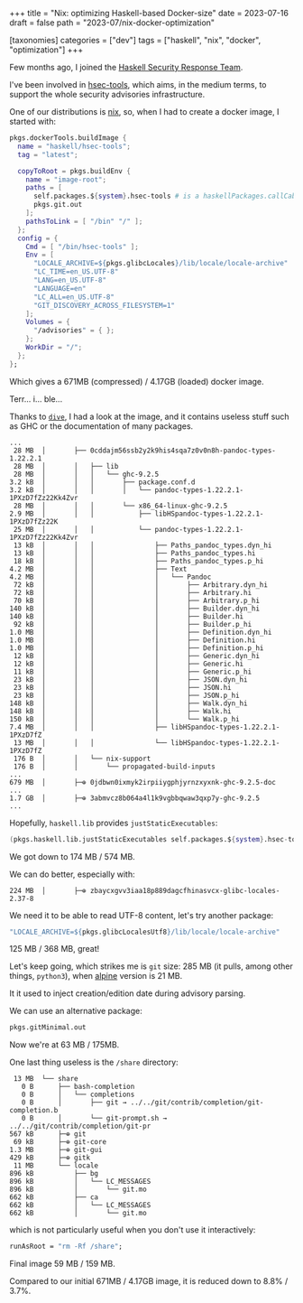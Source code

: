 +++
title = "Nix: optimizing Haskell-based Docker-size"
date = 2023-07-16
draft = false
path = "2023-07/nix-docker-optimization"

[taxonomies]
categories = ["dev"]
tags = ["haskell", "nix", "docker", "optimization"]
+++

Few months ago, I joined the [Haskell Security Response Team](https://discourse.haskell.org/t/haskell-security-response-team-announcement-and-q2-2023-report/6931).

I've been involved in [hsec-tools](https://github.com/haskell/security-advisories/tree/main/code/hsec-tools), which aims, in the medium terms, to support the whole security advisories infrastructure.

One of our distributions is [nix](https://github.com/NixOS/nix), so, when I had to create a docker image, I started with:

```nix
pkgs.dockerTools.buildImage {
  name = "haskell/hsec-tools";
  tag = "latest";

  copyToRoot = pkgs.buildEnv {
    name = "image-root";
    paths = [
      self.packages.${system}.hsec-tools # is a haskellPackages.callCabal2nix
      pkgs.git.out
    ];
    pathsToLink = [ "/bin" "/" ];
  };
  config = {
    Cmd = [ "/bin/hsec-tools" ];
    Env = [
      "LOCALE_ARCHIVE=${pkgs.glibcLocales}/lib/locale/locale-archive"
      "LC_TIME=en_US.UTF-8"
      "LANG=en_US.UTF-8"
      "LANGUAGE=en"
      "LC_ALL=en_US.UTF-8"
      "GIT_DISCOVERY_ACROSS_FILESYSTEM=1"
    ];
    Volumes = {
      "/advisories" = { };
    };
    WorkDir = "/";
  };
};
```

Which gives a 671MB (compressed) / 4.17GB (loaded) docker image.

Terr... i... ble...

Thanks to [`dive`](https://github.com/wagoodman/dive), I had a look at the image, and it contains useless stuff such as GHC or the documentation of many packages.

```
...
 28 MB  │       ├── 0cddajm56ssb2y2k9his4sqa7z0v0n8h-pandoc-types-1.22.2.1  
 28 MB  │       │   ├── lib                                                 
 28 MB  │       │   │   └── ghc-9.2.5                                       
3.2 kB  │       │   │       ├── package.conf.d                              
3.2 kB  │       │   │       │   └── pandoc-types-1.22.2.1-1PXzD7fZz22Kk4Zvr 
 28 MB  │       │   │       └── x86_64-linux-ghc-9.2.5                      
2.9 MB  │       │   │           ├── libHSpandoc-types-1.22.2.1-1PXzD7fZz22K 
 25 MB  │       │   │           └── pandoc-types-1.22.2.1-1PXzD7fZz22Kk4Zvr 
 13 kB  │       │   │               ├── Paths_pandoc_types.dyn_hi           
 13 kB  │       │   │               ├── Paths_pandoc_types.hi               
 18 kB  │       │   │               ├── Paths_pandoc_types.p_hi             
4.2 MB  │       │   │               ├── Text                                
4.2 MB  │       │   │               │   └── Pandoc                          
 72 kB  │       │   │               │       ├── Arbitrary.dyn_hi            
 72 kB  │       │   │               │       ├── Arbitrary.hi                
 70 kB  │       │   │               │       ├── Arbitrary.p_hi              
140 kB  │       │   │               │       ├── Builder.dyn_hi              
140 kB  │       │   │               │       ├── Builder.hi                  
 92 kB  │       │   │               │       ├── Builder.p_hi                
1.0 MB  │       │   │               │       ├── Definition.dyn_hi           
1.0 MB  │       │   │               │       ├── Definition.hi               
1.0 MB  │       │   │               │       ├── Definition.p_hi             
 12 kB  │       │   │               │       ├── Generic.dyn_hi              
 12 kB  │       │   │               │       ├── Generic.hi                  
 11 kB  │       │   │               │       ├── Generic.p_hi                
 23 kB  │       │   │               │       ├── JSON.dyn_hi                 
 23 kB  │       │   │               │       ├── JSON.hi                     
 23 kB  │       │   │               │       ├── JSON.p_hi                   
148 kB  │       │   │               │       ├── Walk.dyn_hi                 
148 kB  │       │   │               │       ├── Walk.hi                     
150 kB  │       │   │               │       └── Walk.p_hi                   
7.4 MB  │       │   │               ├── libHSpandoc-types-1.22.2.1-1PXzD7fZ 
 13 MB  │       │   │               └── libHSpandoc-types-1.22.2.1-1PXzD7fZ 
 176 B  │       │   └── nix-support                                         
 176 B  │       │       └── propagated-build-inputs
...
679 MB  │       ├─⊕ 0jdbwn0ixmyk2irpiiygphjyrnzxyxnk-ghc-9.2.5-doc
...
1.7 GB  │       ├─⊕ 3abmvcz8b064a4l1k9vgbbqwaw3qxp7y-ghc-9.2.5
...
```

Hopefully, `haskell.lib` provides `justStaticExecutables`:

```nix
(pkgs.haskell.lib.justStaticExecutables self.packages.${system}.hsec-tools)
```

We got down to 174 MB / 574 MB.

We can do better, especially with:

```
224 MB  │       ├─⊕ zbaycxgvv3iaa18p889dagcfhinasvcx-glibc-locales-2.37-8
```

We need it to be able to read UTF-8 content, let's try another package:

```nix
"LOCALE_ARCHIVE=${pkgs.glibcLocalesUtf8}/lib/locale/locale-archive"
```

125 MB / 368 MB, great!

Let's keep going, which strikes me is `git` size: 285 MB (it pulls, among other things, `python3`), when [alpine](https://hub.docker.com/r/alpine/git) version is 21 MB.

It it used to inject creation/edition date during advisory parsing.

We can use an alternative package:

```nix
pkgs.gitMinimal.out
```
Now we're at 63 MB / 175MB.

One last thing useless is the `/share` directory:

```
 13 MB  └── share
   0 B      ├── bash-completion
   0 B      │   └── completions
   0 B      │       ├── git → ../../git/contrib/completion/git-completion.b
   0 B      │       └── git-prompt.sh → ../../git/contrib/completion/git-pr
567 kB      ├─⊕ git
 69 kB      ├─⊕ git-core
1.3 MB      ├─⊕ git-gui
429 kB      ├─⊕ gitk
 11 MB      └── locale
896 kB          ├── bg
896 kB          │   └── LC_MESSAGES
896 kB          │       └── git.mo
662 kB          ├── ca
662 kB          │   └── LC_MESSAGES
662 kB          │       └── git.mo
```

which is not particularly useful when you don't use it interactively:

```nix
runAsRoot = "rm -Rf /share";
```

Final image 59 MB / 159 MB.

Compared to our initial 671MB / 4.17GB image, it is reduced down to 8.8% / 3.7%.
